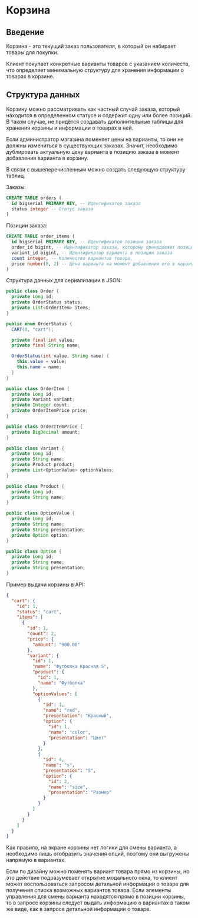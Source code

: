 # Корзина

## Введение

Корзина - это текущий заказ пользователя, в который он набирает товары для покупки.

Клиент покупает конкретные варианты товаров с указанием количеств, что определяет минимальную структуру для хранения информации о товарах в корзине.

## Структура данных

Корзину можно рассматривать как частный случай заказа, который находится в определенном статусе и содержит одну или более позиций. В таком случае, не придётся создавать дополнительные таблицы для хранения корзины и информации о товарах в ней.

Если администратор магазина поменяет цены на варианты, то они не должны измениться в существующих заказах. Значит, необходимо дублировать актуальную цену варианта в позицию заказа в момент добавления варианта в корзину.

В связи с вышеперечисленным можно создать следующую структуру таблиц.

Заказы:

```sql
CREATE TABLE orders (
  id bigserial PRIMARY KEY, -- Идентификатор заказа
  status integer -- Статус заказа
)
```

Позиции заказа:

```sql
CREATE TABLE order_items (
  id bigserial PRIMARY KEY, -- Идентификатор позиции заказа
  order_id bigint, -- Идентификатор заказа, которому принадлежит позиция
  variant_id bigint, -- Идентификатор варианта в позиции заказа
  count integer, -- Количество вариантов товара,
  price number(8, 2) -- Цена варианта на момент добавления его в корзину
)
```

Структура данных для сериализации в JSON:

```java
public class Order {
  private Long id;
  private OrderStatus status;
  private List<OrderItem> items;
}

public enum OrderStatus {
  CART(0, "cart");

  private final int value;
  private final String name;

  OrderStatus(int value, String name) {
    this.value = value;
    this.name = name;
  }
}

public class OrderItem {
  private Long id;
  private Variant variant;
  private Integer count;
  private OrderItemPrice price;
}

public class OrderItemPrice {
  private BigDecimal amount;
}

public class Variant {
  private Long id;
  private String name;
  private Product product;
  private List<OptionValue> optionValues;
}

public class Product {
  private Long id;
  private String name;
}

public class OptionValue {
  private Long id;
  private String name;
  private String presentation;
  private Option option;
}

public class Option {
  private Long id;
  private String name;
  private String presentation;
}
```

Пример выдачи корзины в API:

```json
{
  "cart": {
    "id": 1,
    "status": "cart",
    "items": [
      {
        "id": 1,
        "count": 2,
        "price": {
          "amount": "900.00"
        },
        "variant": {
          "id": 1,
          "name": "Футболка Красная S",
          "product": {
            "id": 1,
            "name": "Футболка"
          },
          "optionValues": [
            {
              "id": 1,
              "name": "red",
              "presentation": "Красный",
              "option": {
                "id": 1,
                "name": "color",
                "presentation": "Цвет"
              }
            },
            {
              "id": 4,
              "name": "s",
              "presentation": "S",
              "option": {
                "id": 2,
                "name": "size",
                "presentation": "Размер"
              }
            }
          ]
        }
      }
    ]
  }
}
```

Как правило, на экране корзины нет логики для смены варианта, а необходимо лишь отобразить значения опций, поэтому они выгружены напрямую в вариантах.

Если по дизайну можно поменять вариант товара прямо из корзины, но это действие подразумевает открытие модального окна, то клиент может воспользоваться запросом детальной информации о товаре для получения списка возможных вариантов товара. Если элементы управления для смены варианта находятся прямо в позиции корзины, то в запросе корзины следует выдать информацию о вариантах в таком же виде, как в запросе детальной информации о товаре.

